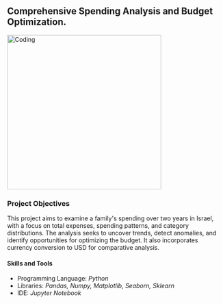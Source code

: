 <h2>Comprehensive Spending Analysis and Budget Optimization.</h2>

<img width="360" alt="Coding" src="https://repository-images.githubusercontent.com/1023769875/2cae2caa-1c54-44eb-a284-7f8fa7610076">

<h3>Project Objectives</h3>
<p>This project aims to examine a family's spending over two years in Israel, with a focus on total expenses, spending patterns, and category distributions. The analysis seeks to uncover trends, detect anomalies, and identify opportunities for optimizing the budget. It also incorporates currency conversion to USD for comparative analysis.</p>

<h4>Skills and Tools</h4>
    <ul>
        <li>Programming Language: <i>Python</i></li>
        <li>Libraries: <i>Pandas, Numpy, Matplotlib, Seaborn, Sklearn</i></li>
        <li>IDE: <i>Jupyter Notebook</i></li>
    </ul>

